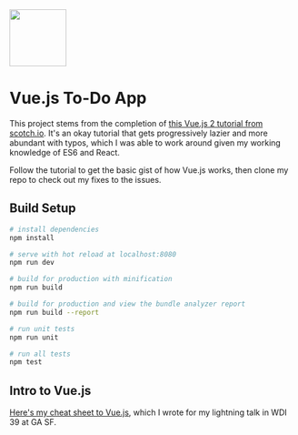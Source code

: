 <img src="https://vuejs.org/images/logo.png" width="100">

# Vue.js To-Do App

This project stems from the completion of [this Vue.js 2 tutorial from scotch.io](https://scotch.io/tutorials/build-a-to-do-app-with-vue-js-2). It's an okay tutorial that gets progressively lazier and more abundant with typos, which I was able to work around given my working knowledge of ES6 and React.

Follow the tutorial to get the basic gist of how Vue.js works, then clone my repo to check out my fixes to the issues.

## Build Setup

``` bash
# install dependencies
npm install

# serve with hot reload at localhost:8080
npm run dev

# build for production with minification
npm run build

# build for production and view the bundle analyzer report
npm run build --report

# run unit tests
npm run unit

# run all tests
npm test
```

## Intro to Vue.js
[Here's my cheat sheet to Vue.js](https://gist.github.com/dalazaro/ea61a64ffb94f9ea2cbbc6399cbbbdc2), which I wrote for my lightning talk in WDI 39 at GA SF.
